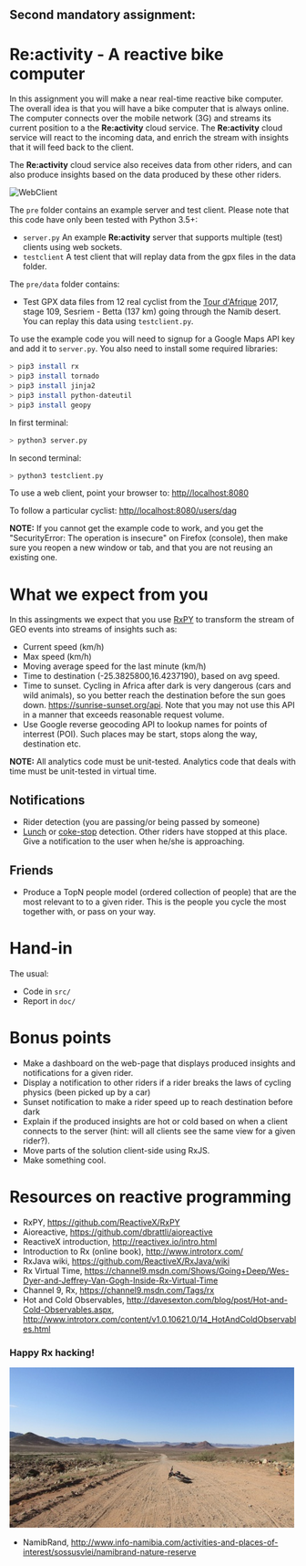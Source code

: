 ## Second mandatory assignment:
# Re:activity - A reactive bike computer

In this assignment you will make a near real-time reactive bike computer. The overall idea is that you will have a bike computer that is always online. The computer connects over the mobile network (3G) and streams its current position to a the **Re:activity** cloud service. The **Re:activity** cloud service will react to the incoming data, and enrich the stream with insights that it will feed back to the client.

The **Re:activity** cloud service also receives data from other riders, and can also produce insights based on the data produced by these other riders.

![WebClient](./pre/img/webclient.png)

The `pre` folder contains an example server and test client. Please note that this code have only been tested with Python 3.5+:

* `server.py` An example **Re:activity** server that supports multiple (test) clients using web sockets.
* `testclient` A test client that will replay data from the gpx files in the data folder.

The `pre/data` folder contains:
* Test GPX data files from 12 real cyclist from the [Tour d'Afrique](http://tdaglobalcycling.com/tour-dafrique) 2017, stage 109, Sesriem - Betta (137 km) going through the Namib desert. You can replay this data using `testclient.py`.

To use the example code you will need to signup for a Google Maps API key and add it to `server.py`. You also need to install some required libraries:

```bash
> pip3 install rx
> pip3 install tornado
> pip3 install jinja2
> pip3 install python-dateutil
> pip3 install geopy
```

In first terminal:
```bash
> python3 server.py
```

In second terminal:
```bash
> python3 testclient.py
```

To use a web client, point your browser to:
[http//localhost:8080](http//localhost:8080)

To follow a particular cyclist:
[http//localhost:8080/users/dag](http//localhost:8080/users/dag)

**NOTE:** If you cannot get the example code to work, and you get the "SecurityError: The operation is insecure" on Firefox (console), then make sure you reopen a new window or tab, and that you are not reusing an existing one.

# What we expect from you

In this assingments we expect that you use [RxPY](https://github.com/ReactiveX/RxPY) to transform the stream of GEO events into streams of insights such as:

* Current speed (km/h)
* Max speed (km/h)
* Moving average speed for the last minute (km/h)
* Time to destination (-25.3825800,16.4237190), based on avg speed.
* Time to sunset. Cycling in Africa after dark is very dangerous (cars and wild animals), so you better reach the destination before the sun goes down. https://sunrise-sunset.org/api. Note that you may not use this API in a manner that exceeds reasonable request volume.
* Use Google reverse geocoding API to lookup names for points of interrest (POI). Such places may be start, stops along the way, destination etc.

**NOTE:** All analytics code must be unit-tested. Analytics code that deals with time must be unit-tested in virtual time.

## Notifications

* Rider detection (you are passing/or being passed by someone)
* [Lunch](http://tdaglobalcycling.com/2013/04/the-lunch-truck/) or [coke-stop](http://tdaglobalcycling.com/2015/03/i-really-want-a-coke-stop/) detection. Other riders have stopped at this place. Give a notification to the user when he/she is approaching.

## Friends

* Produce a TopN people model (ordered collection of people) that are the most relevant to to a given rider. This is the people you cycle the most together with, or pass on your way.

# Hand-in

The usual:

* Code in `src/`
* Report in `doc/`

# Bonus points

* Make a dashboard on the web-page that displays produced insights and notifications for a given rider.
* Display a notification to other riders if a rider breaks the laws of cycling physics (been picked up by a car)
* Sunset notification to make a rider speed up to reach destination before dark
* Explain if the produced insights are hot or cold based on when a client connects to the server (hint: will all clients see the same view for a given rider?).
* Move parts of the solution client-side using RxJS.
* Make something cool.

# Resources on reactive programming

* RxPY, https://github.com/ReactiveX/RxPY
* Aioreactive, https://github.com/dbrattli/aioreactive
* ReactiveX introduction, http://reactivex.io/intro.html
* Introduction to Rx (online book), http://www.introtorx.com/
* RxJava wiki, https://github.com/ReactiveX/RxJava/wiki
* Rx Virtual Time, https://channel9.msdn.com/Shows/Going+Deep/Wes-Dyer-and-Jeffrey-Van-Gogh-Inside-Rx-Virtual-Time
* Channel 9, Rx, https://channel9.msdn.com/Tags/rx
* Hot and Cold Observables, http://davesexton.com/blog/post/Hot-and-Cold-Observables.aspx, http://www.introtorx.com/content/v1.0.10621.0/14_HotAndColdObservables.html

### Happy Rx hacking!

![NamibRand](./pre/img/namibrand.jpg)

* NamibRand, http://www.info-namibia.com/activities-and-places-of-interest/sossusvlei/namibrand-nature-reserve
